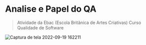 # Analise e Papel do QA
>Atividade da Ebac (Escola Britânica de Artes Criativas) Curso Qualidade de Software


![Captura de tela 2022-09-19 162211](https://user-images.githubusercontent.com/107550887/191098585-15c505c1-afc3-4922-abd1-ef6fbf5983cd.png)

